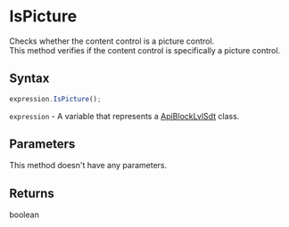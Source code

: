 # IsPicture

Checks whether the content control is a picture control.\
This method verifies if the content control is specifically a picture control.

## Syntax

```javascript
expression.IsPicture();
```

`expression` - A variable that represents a [ApiBlockLvlSdt](../ApiBlockLvlSdt.md) class.

## Parameters

This method doesn't have any parameters.

## Returns

boolean